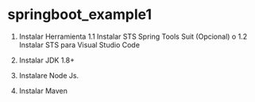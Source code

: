 # springboot_example1
1. Instalar Herramienta
	1.1 Instalar STS Spring Tools Suit (Opcional) o
	1.2 Instalar STS para Visual Studio Code
2. Instalar JDK 1.8+ 

3. Instalare Node Js.

4. Instalar Maven